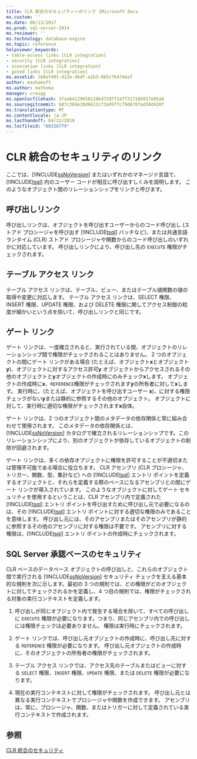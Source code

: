 ```yaml
---
title: CLR 統合のセキュリティへのリンク |Microsoft Docs
ms.custom: ''
ms.date: 06/13/2017
ms.prod: sql-server-2014
ms.reviewer: ''
ms.technology: database-engine
ms.topic: reference
helpviewer_keywords:
- table-access links [CLR integration]
- security [CLR integration]
- invocation links [CLR integration]
- gated links [CLR integration]
ms.assetid: 168efd01-d12e-4bdf-a1b3-0b5c76474eaf
author: mashamsft
ms.author: mathoma
manager: craigg
ms.openlocfilehash: 37aa64129658128bd7297f147f317166917e05a6
ms.sourcegitcommit: b87c384e10d6621cf3a95ffc79d6f6fad34d420f
ms.translationtype: MT
ms.contentlocale: ja-JP
ms.lasthandoff: 04/22/2019
ms.locfileid: "60156779"
---
```

# <a name="links-in-clr-integration-security"></a>CLR 統合のセキュリティのリンク
  ここでは、[!INCLUDE[ssNoVersion](../../includes/ssnoversion-md.md)] またはいずれかのマネージド言語で、[!INCLUDE[tsql](../../includes/tsql-md.md)] 内のユーザー コードが相互に呼び出すしくみを説明します。 このようなオブジェクト間のリレーションシップをリンクと呼びます。  
  
## <a name="invocation-links"></a>呼び出しリンク  
 呼び出しリンクは、オブジェクトを呼び出すユーザーからのコード呼び出し (ストアド プロシージャを呼び出す [!INCLUDE[tsql](../../includes/tsql-md.md)] バッチなど)、または共通言語ランタイム (CLR) ストアド プロシージャや関数からのコード呼び出しのいずれかに対応しています。 呼び出しリンクにより、呼び出し先の `EXECUTE` 権限がチェックされます。  
  
## <a name="table-access-links"></a>テーブル アクセス リンク  
 テーブル アクセス リンクは、テーブル、ビュー、またはテーブル値関数の値の取得や変更に対応します。 テーブル アクセス リンクは、SELECT 権限、INSERT 権限、UPDATE 権限、および DELETE 権限に関してアクセス制御の粒度が細かいという点を除いて、呼び出しリンクと同じです。  
  
## <a name="gated-links"></a>ゲート リンク  
 ゲート リンクは、一度確立されると、実行されている間、オブジェクトのリレーションシップ間で権限がチェックされることはありません。 2 つのオブジェクトの間にゲート リンクがある場合 (たとえば、オブジェクト**x**とオブジェクト**y**)、オブジェクトに対するアクセス許可**y** オブジェクトからアクセスされるその他のオブジェクトと**y**オブジェクトの作成時にのみチェック**x**します。 オブジェクトの作成時に**x**、`REFERENCE`権限がチェックされます**y**の所有者に対して**x**します。 実行時に、(たとえば、オブジェクトを呼び出すユーザー **x**)、に対する権限チェックがない**y**または静的に参照するその他のオブジェクト。 オブジェクトに対して、実行時に適切な権限がチェックされます**x**自体。  
  
 ゲート リンクは、2 つのオブジェクト間のメタデータの依存関係と常に組み合わせて使用されます。 このメタデータの依存関係とは、[!INCLUDE[ssNoVersion](../../includes/ssnoversion-md.md)] カタログで確立されるリレーションシップです。このリレーションシップにより、別のオブジェクトが依存しているオブジェクトの削除が回避されます。  
  
 ゲート リンクは、多くの依存オブジェクトに権限を許可することが不適切または管理不可能である場合に役立ちます。 CLR アセンブリ (CLR プロシージャ、トリガー、関数、型、集計など) への [!INCLUDE[tsql](../../includes/tsql-md.md)] エントリ ポイントを定義するオブジェクトと、それらを定義する際のベースになるアセンブリとの間にゲート リンクが導入されています。 このようなオブジェクトに対してゲート セキュリティを使用するということは、CLR アセンブリ内で定義された [!INCLUDE[tsql](../../includes/tsql-md.md)] エントリ ポイントを呼び出すために呼び出し元で必要になるのは、その [!INCLUDE[tsql](../../includes/tsql-md.md)] エントリ ポイントに対する適切な権限のみであることを意味します。 呼び出し元には、そのアセンブリまたはそのアセンブリが静的に参照するその他のアセンブリに対する権限は不要です。 アセンブリに対する権限は、[!INCLUDE[tsql](../../includes/tsql-md.md)] エントリ ポイントの作成時にチェックされます。  
  
## <a name="sql-server-authorization-based-security"></a>SQL Server 承認ベースのセキュリティ  
 CLR ベースのデータベース オブジェクトの呼び出しと、これらのオブジェクト間で実行される [!INCLUDE[ssNoVersion](../../includes/ssnoversion-md.md)] セキュリティ チェックを支える基本的な規則を次に示します。最初の 3 つの規則では、どの権限がどのオブジェクトに対してチェックされるかを定義し、4 つ目の規則では、権限がチェックされる対象の実行コンテキストを定義します。  
  
1.  呼び出しが同じオブジェクト内で発生する場合を除いて、すべての呼び出しに `EXECUTE` 権限が必要になります。つまり、同じアセンブリ内での呼び出しには権限チェックは必要ありません。 権限は実行時にチェックされます。  
  
2.  ゲート リンクでは、呼び出し元オブジェクトの作成時に、呼び出し先に対する `REFERENCE` 権限が必要になります。 呼び出し元オブジェクトの作成時に、そのオブジェクトの所有者の権限がチェックされます。  
  
3.  テーブル アクセス リンクでは、アクセス先のテーブルまたはビューに対する `SELECT` 権限、`INSERT` 権限、`UPDATE` 権限、または `DELETE` 権限が必要になります。  
  
4.  現在の実行コンテキストに対して権限がチェックされます。 呼び出し元とは異なる実行コンテキストでプロシージャや関数を作成できます。 アセンブリは、常に、プロシージャ、関数、またはトリガーに対して定義されている実行コンテキストで作成されます。  
  
## <a name="see-also"></a>参照  
 [CLR 統合のセキュリティ](../../relational-databases/clr-integration/security/clr-integration-security.md)  
  
  
